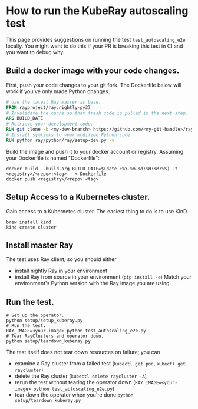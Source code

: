 # How to run the KubeRay autoscaling test

This page provides suggestions on running the test `test_autoscaling_e2e` locally.
You might want to do this if your PR is breaking this test in CI and you want to debug why.

## Build a docker image with your code changes.
First, push your code changes to your git fork.
The Dockerfile below will work if you've only made Python changes.
```dockerfile
# Use the latest Ray master as base.
FROM rayproject/ray:nightly-py37
# Invalidate the cache so that fresh code is pulled in the next step.
ARG BUILD_DATE
# Retrieve your development code.
RUN git clone -b <my-dev-branch> https://github.com/<my-git-handle>/ray
# Install symlinks to your modified Python code.
RUN python ray/python/ray/setup-dev.py -y
```

Build the image and push it to your docker account or registry. Assuming your Dockerfile is named "Dockerfile":
```shell
docker build --build-arg BUILD_DATE=$(date +%Y-%m-%d:%H:%M:%S) -t <registry>/<repo>:<tag> - < Dockerfile
docker push <registry>/<repo>:<tag>
```

## Setup Access to a Kubernetes cluster.
Gain access to a Kubernetes cluster.
The easiest thing to do is to use KinD.
```shell
brew install kind
kind create cluster
```

## Install master Ray
The test uses Ray client, so you should either
- install nightly Ray in your environment
- install Ray from source in your environment (`pip install -e`)
Match your environment's Python version with the Ray image you are using.

## Run the test.

```shell
# Set up the operator.
python setup/setup_kuberay.py
# Run the test.
RAY_IMAGE=<your-image> python test_autoscaling_e2e.py
# Tear RayClusters and operator down.
python setup/teardown_kuberay.py
```

The test itself does not tear down resources on failure; you can
- examine a Ray cluster from a failed test (`kubectl get pod`, `kubectl get raycluster`)
- delete the Ray cluster (`kubectl delete raycluster -A`)
- rerun the test without tearing the operator down (`RAY_IMAGE=<your-image> python test_autoscaling_e2e.py`)
- tear down the operator when you're done `python setup/teardown_kuberay.py`
